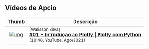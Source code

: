 

## Vídeos de Apoio

| Thumb | Descrição |
| :-: | --- |
| [![img](https://img.youtube.com/vi/Xjm7fOw6gjY/default.jpg)](https://www.youtube.com/watch?v=Xjm7fOw6gjY) | <sup>[Walisson Silva]</sup><br>[__#01 - Introdução ao Plotly \| Plotly com Python__](https://www.youtube.com/watch?v=Xjm7fOw6gjY)<br><sub>(19:46, YouTube, Ago/2021)</sub>

<br>
